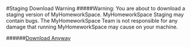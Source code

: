 #Staging Download Warning
#####Warning: You are about to download a staging version of MyHomeworkSpace. MyHomeworkSpace Staging may contain bugs. The MyHomeworkSpace Team is not responsible for any damage that running MyHomeworkSpace may cause on your machine.

######[Download Anyway](https://github.com/MyHomeworkSpace/MyHomeworkSpace/archive/master.zip)
